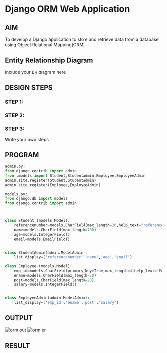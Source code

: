 # Django ORM Web Application

## AIM
To develop a Django application to store and retrieve data from a database using Object Relational Mapping(ORM).

## Entity Relationship Diagram

Include your ER diagram here

## DESIGN STEPS

### STEP 1:

### STEP 2:

### STEP 3:

Write your own steps

## PROGRAM
```python
admin.py:
from django.contrib import admin
from .models import Student,StudentAdmin,Employee,EmployeeAdmin
admin.site.register(Student,StudentAdmin)
admin.site.register(Employee,EmployeeAdmin)

models.py:
from django.db import models
from django.contrib import admin



class Student (models.Model):
    referencenumber=models.CharField(max_length=20,help_text="reference number")
    name=models.CharField(max_length=100)
    age=models.IntegerField()
    email=models.EmailField()


class StudentAdmin(admin.ModelAdmin):
    list_display=('referencenumber','name','age','email')

class Employee (models.Model):
    emp_id=models.CharField(primary_key=True,max_length=4,help_text='Employee ID')
    ename=models.CharField(max_length=50)
    post=models.CharField(max_length=20)
    salary=models.IntegerField()


class EmployeeAdmin(admin.ModelAdmin):
    list_display=('emp_id','ename','post','salary')
```


## OUTPUT
![orm out](https://user-images.githubusercontent.com/113975318/231060267-6cd13d8b-1e5c-4eb0-944a-12d18e96171d.png)
![orm er ](https://user-images.githubusercontent.com/113975318/231060286-414cdf21-6b9a-4467-a21e-fb7a4ed9480e.png)



## RESULT
